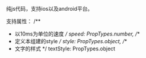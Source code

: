 纯js代码，支持ios以及android平台。

支持属性：
/**
 * 以10ms为单位的速度
 */
speed: PropTypes.number,
/**
 * 定义本组建的style
 */
style: PropTypes.object,
/**
 * 文字的样式
 */
textStyle: PropTypes.object